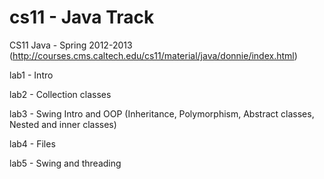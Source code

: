 cs11 - Java Track
====

CS11 Java - Spring 2012-2013 (http://courses.cms.caltech.edu/cs11/material/java/donnie/index.html)

lab1 - Intro

lab2 - Collection classes

lab3 - Swing Intro and OOP (Inheritance, Polymorphism, Abstract classes, Nested and inner classes)

lab4 - Files

lab5 - Swing and threading
